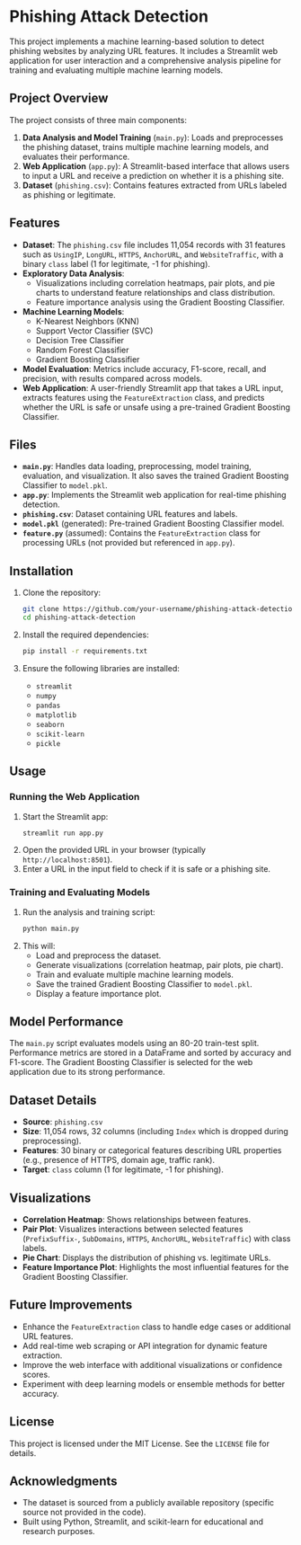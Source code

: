 # Phishing Attack Detection

This project implements a machine learning-based solution to detect phishing websites by analyzing URL features. It includes a Streamlit web application for user interaction and a comprehensive analysis pipeline for training and evaluating multiple machine learning models.

## Project Overview

The project consists of three main components:

1. **Data Analysis and Model Training** (`main.py`): Loads and preprocesses the phishing dataset, trains multiple machine learning models, and evaluates their performance.
2. **Web Application** (`app.py`): A Streamlit-based interface that allows users to input a URL and receive a prediction on whether it is a phishing site.
3. **Dataset** (`phishing.csv`): Contains features extracted from URLs labeled as phishing or legitimate.

## Features

- **Dataset**: The `phishing.csv` file includes 11,054 records with 31 features such as `UsingIP`, `LongURL`, `HTTPS`, `AnchorURL`, and `WebsiteTraffic`, with a binary `class` label (1 for legitimate, -1 for phishing).
- **Exploratory Data Analysis**:
  - Visualizations including correlation heatmaps, pair plots, and pie charts to understand feature relationships and class distribution.
  - Feature importance analysis using the Gradient Boosting Classifier.
- **Machine Learning Models**:
  - K-Nearest Neighbors (KNN)
  - Support Vector Classifier (SVC)
  - Decision Tree Classifier
  - Random Forest Classifier
  - Gradient Boosting Classifier
- **Model Evaluation**: Metrics include accuracy, F1-score, recall, and precision, with results compared across models.
- **Web Application**: A user-friendly Streamlit app that takes a URL input, extracts features using the `FeatureExtraction` class, and predicts whether the URL is safe or unsafe using a pre-trained Gradient Boosting Classifier.

## Files

- **`main.py`**: Handles data loading, preprocessing, model training, evaluation, and visualization. It also saves the trained Gradient Boosting Classifier to `model.pkl`.
- **`app.py`**: Implements the Streamlit web application for real-time phishing detection.
- **`phishing.csv`**: Dataset containing URL features and labels.
- **`model.pkl`** (generated): Pre-trained Gradient Boosting Classifier model.
- **`feature.py`** (assumed): Contains the `FeatureExtraction` class for processing URLs (not provided but referenced in `app.py`).

## Installation

1. Clone the repository:
   ```bash
   git clone https://github.com/your-username/phishing-attack-detection.git
   cd phishing-attack-detection
   ```

2. Install the required dependencies:
   ```bash
   pip install -r requirements.txt
   ```

3. Ensure the following libraries are installed:
   - `streamlit`
   - `numpy`
   - `pandas`
   - `matplotlib`
   - `seaborn`
   - `scikit-learn`
   - `pickle`

## Usage

### Running the Web Application

1. Start the Streamlit app:
   ```bash
   streamlit run app.py
   ```
2. Open the provided URL in your browser (typically `http://localhost:8501`).
3. Enter a URL in the input field to check if it is safe or a phishing site.

### Training and Evaluating Models

1. Run the analysis and training script:
   ```bash
   python main.py
   ```
2. This will:
   - Load and preprocess the dataset.
   - Generate visualizations (correlation heatmap, pair plots, pie chart).
   - Train and evaluate multiple machine learning models.
   - Save the trained Gradient Boosting Classifier to `model.pkl`.
   - Display a feature importance plot.

## Model Performance

The `main.py` script evaluates models using an 80-20 train-test split. Performance metrics are stored in a DataFrame and sorted by accuracy and F1-score. The Gradient Boosting Classifier is selected for the web application due to its strong performance.

## Dataset Details

- **Source**: `phishing.csv`
- **Size**: 11,054 rows, 32 columns (including `Index` which is dropped during preprocessing).
- **Features**: 30 binary or categorical features describing URL properties (e.g., presence of HTTPS, domain age, traffic rank).
- **Target**: `class` column (1 for legitimate, -1 for phishing).

## Visualizations

- **Correlation Heatmap**: Shows relationships between features.
- **Pair Plot**: Visualizes interactions between selected features (`PrefixSuffix-`, `SubDomains`, `HTTPS`, `AnchorURL`, `WebsiteTraffic`) with class labels.
- **Pie Chart**: Displays the distribution of phishing vs. legitimate URLs.
- **Feature Importance Plot**: Highlights the most influential features for the Gradient Boosting Classifier.

## Future Improvements

- Enhance the `FeatureExtraction` class to handle edge cases or additional URL features.
- Add real-time web scraping or API integration for dynamic feature extraction.
- Improve the web interface with additional visualizations or confidence scores.
- Experiment with deep learning models or ensemble methods for better accuracy.

## License

This project is licensed under the MIT License. See the `LICENSE` file for details.

## Acknowledgments

- The dataset is sourced from a publicly available repository (specific source not provided in the code).
- Built using Python, Streamlit, and scikit-learn for educational and research purposes.